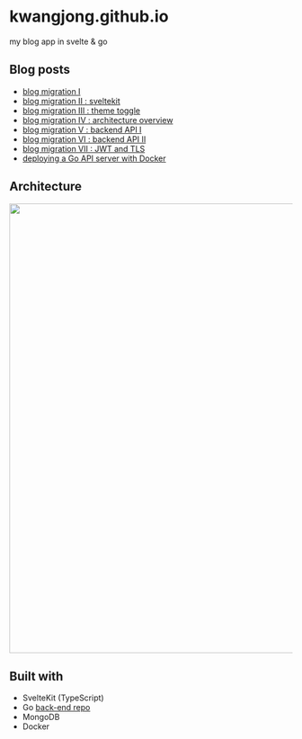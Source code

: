 # kwangjong.github.io
my blog app in svelte & go

## Blog posts
* [blog migration I](https://kwangjong.github.io/blog/2023-02-27-Blog-Migration-I)
* [blog migration II : sveltekit](https://kwangjong.github.io/blog/2023-03-23-Blog-Migration-II-:-Getting-Started-with-Sveltekit)
* [blog migration III : theme toggle](https://kwangjong.github.io/blog/2023-03-27-Blog-Migration-III-:-Theme-Toggle)
* [blog migration IV : architecture overview](https://kwangjong.github.io/blog/2023-08-30-Blog-Migration-IV-:-Architecture-Overview-and-Data-Structure)
* [blog migration V : backend API I](https://kwangjong.github.io/blog/2023-08-30-Blog-Migration-V-:-Backend-API-I)
* [blog migration VI : backend API II](https://kwangjong.github.io/blog/2023-08-30-Blog-Migration-VI-:-Backend-API-II)
* [blog migration VII : JWT and TLS](https://kwangjong.github.io/blog/2023-08-30-Blog-Migration-VII-:-Securing-API:-JWT-and-TLS)
* [deploying a Go API server with Docker](https://kwangjong.github.io/blog/2023-09-20-Deploying-a-Go-API-Server-with-Docker)

## Architecture

<p align="center">
  <img src="https://i.imgur.com/lKoBWVy.png" style="width: 800px"/>
</p>

## Built with
* SvelteKit (TypeScript)
* Go [back-end repo](https://github.com/kwangjong/blog-server-go-mongoDB)
* MongoDB
* Docker
